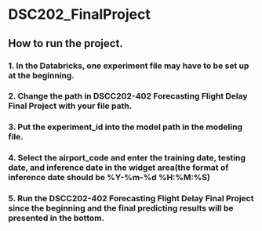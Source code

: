 # DSC202_FinalProject
## How to run the project.
### 1. In the Databricks, one experiment file may have to be set up at the beginning.
### 2. Change the path in DSCC202-402 Forecasting Flight Delay Final Project with your file path.
### 3. Put the experiment_id into the model path in the modeling file.
### 4. Select the airport_code and enter the training date, testing date, and inference date in the widget area(the format of inference date should be %Y-%m-%d %H:%M:%S)
### 5. Run the DSCC202-402 Forecasting Flight Delay Final Project since the beginning and the final predicting results will be presented in the bottom.
